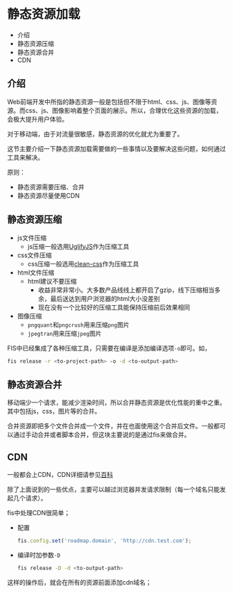 # 静态资源加载

- 介绍
- 静态资源压缩
- 静态资源合并
- CDN


## 介绍

Web前端开发中所指的静态资源一般是包括但不限于html、css、js、图像等资源。而css、js、图像影响着整个页面的展示。所以，合理优化这些资源的加载，会极大提升用户体验。

对于移动端，由于对流量很敏感，静态资源的优化就尤为重要了。

这节主要介绍一下静态资源加载需要做的一些事情以及要解决这些问题，如何通过工具来解决。

原则：

- 静态资源需要压缩、合并
- 静态资源尽量使用CDN

## 静态资源压缩
- js文件压缩
    + js压缩一般选用[UglifyJS]()作为压缩工具
- css文件压缩
    + css压缩一般选用[clean-css]()作为压缩工具
- html文件压缩
    + html建议不要压缩
        * 收益非常非常小。大多数产品线线上都开启了gzip，线下压缩相当多余，最后送达到用户浏览器的html大小没差别
        * 现在没有一个比较好的压缩工具能保持压缩前后效果相同
- 图像压缩
    + `pngquant`和`pngcrush`用来压缩`png`图片
    + `jpegtran`用来压缩`jpeg`图片

FIS中已经集成了各种压缩工具，只需要在编译是添加编译选项`-o`即可。如，

```bash
fis release -r <to-project-path> -o -d <to-output-path>
```

## 静态资源合并

移动端少一个请求，能减少渲染时间，所以合并静态资源是优化性能的重中之重。其中包括js，css，图片等的合并。

合并资源即把多个文件合并成一个文件，并在也面使用这个合并后文件。一般都可以通过手动合并或者脚本合并，但这块主要说的是通过fis来做合并。

## CDN
一般都会上CDN，CDN详细请参见[百科](http://baike.baidu.com/link?url=bko8Ek_Gki3nN8L5XWFmDqzxAcrhWoC3n9AHC4XVoTa_u31jp35Xg9Ik7h4w7ioOAamucCrZfSHO0k1OI-zwIq)

除了上面说到的一些优点，主要可以越过浏览器并发请求限制（每一个域名只能发起几个请求）。

fis中处理CDN很简单；

- 配置
    
    ```javascript
    fis.config.set('roadmap.domain', 'http://cdn.test.com');
    ```

- 编译时加参数`-D`

    ```bash
    fis release -D -d <to-output-path>
    ```

这样的操作后，就会在所有的资源前面添加cdn域名；